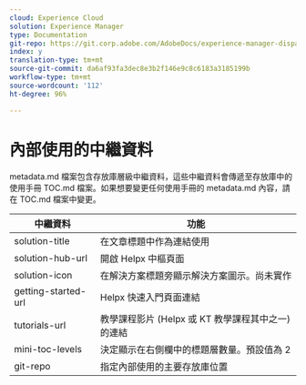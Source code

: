 ```yaml
---
cloud: Experience Cloud
solution: Experience Manager
type: Documentation
git-repo: https://git.corp.adobe.com/AdobeDocs/experience-manager-dispatcher.zh-Hant
index: y
translation-type: tm+mt
source-git-commit: da6af93fa3dec8e3b2f146e9c8c6183a3185199b
workflow-type: tm+mt
source-wordcount: '112'
ht-degree: 96%

---
```



# 內部使用的中繼資料

metadata.md 檔案包含存放庫層級中繼資料，這些中繼資料會傳遞至存放庫中的使用手冊 TOC.md 檔案。如果想要變更任何使用手冊的 metadata.md 內容，請在 TOC.md 檔案中變更。

| 中繼資料 | 功能 |
|--- |--- |
| solution-title | 在文章標題中作為連結使用 |
| solution-hub-url | 開啟 Helpx 中樞頁面 |
| solution-icon | 在解決方案標題旁顯示解決方案圖示。尚未實作 |
| getting-started-url | Helpx 快速入門頁面連結 |
| tutorials-url | 教學課程影片 (Helpx 或 KT 教學課程其中之一) 的連結 |
| mini-toc-levels | 決定顯示在右側欄中的標題層數量。預設值為 2 |
| git-repo | 指定內部使用的主要存放庫位置 |
